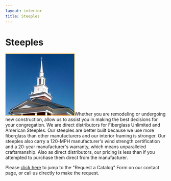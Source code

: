 ```yaml
---
layout: interior
title: Steeples
---
```

<div id="canvas">
	<div id="col-left"></div><!--END COL-LEFT-->
	<div id="col-right">
		<h1>Steeples</h1>
	    <p><img class="img-right" src="images/steeples/steeple-white-cross.jpg" alt="Example of a church steeple"/>Whether you are remodeling or undergoing new construction, allow us to assist you in making the best decisions for your congregation. We are direct distributors for Fiberglass Unlimited and American Steeples. Our steeples are better built because we use more fiberglass than other manufacturers and our interior framing is stronger. Our steeples also carry a 120-MPH manufacturer's wind strength certification and a 20-year manufacturer's warranty, which means unparalleled craftsmanship. Also as direct distributors, our pricing is less than if you attempted to purchase them direct from the manufacturer.</p>
	    <p class="last">Please <a href="contact-us.html#request-catalog">click here</a> to jump to the "Request a Catalog" Form on our contact page, or call us directly to make the request.</p>
	</div><!--END COL-RIGHT-->
	<br clear="all" />
</div><!--END CANVAS-->